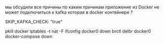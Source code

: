 мы обсудили все причины по каким причинам приложение из Docker не может подключиться к kafka  которая в docker контейнере ?


SKIP_KAFKA_CHECK: "true"


pkill docker
iptables -t nat -F
ifconfig docker0 down
brctl delbr docker0
docker-compose down